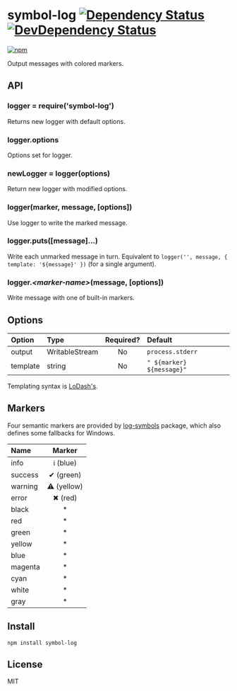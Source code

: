 # symbol-log [![Dependency Status][david-badge]][david] [![DevDependency Status][david-dev-badge]][david-dev]

[![npm](https://nodei.co/npm/symbol-log.png)](https://nodei.co/npm/symbol-log/)

[david-badge]: https://david-dm.org/eush77/symbol-log.png
[david]: https://david-dm.org/eush77/symbol-log
[david-dev-badge]: https://david-dm.org/eush77/symbol-log/dev-status.png
[david-dev]: https://david-dm.org/eush77/symbol-log#info=devDependencies

Output messages with colored markers.

## API

### logger = require('symbol-log')

Returns new logger with default options.

### logger.options

Options set for logger.

### newLogger = logger(options)

Return new logger with modified options.

### logger(marker, message, [options])

Use logger to write the marked message.

### logger.puts([message]...)

Write each unmarked message in turn. Equivalent to `logger('', message, { template: '${message}' })` (for a single argument).

### logger.*&lt;marker-name&gt;*(message, [options])

Write message with one of built-in markers.

## Options

| Option   | Type           | Required? | Default                   |
| :------- | :------------- | :-------: | :------------------------ |
| output   | WritableStream | No        | `process.stderr`          |
| template | string         | No        | `" ${marker} ${message}"` |

Templating syntax is [LoDash's](https://lodash.com/docs#template).

## Markers

Four semantic markers are provided by [log-symbols](http://npmjs.org/package/log-symbols) package, which also defines some fallbacks for Windows.

| Name    | Marker            |
| :------ | :---------------: |
| info    | &#x2139; (blue)   |
| success | &#x2714; (green)  |
| warning | &#x26a0; (yellow) |
| error   | &#x2716; (red)    |
| black   | *                 |
| red     | *                 |
| green   | *                 |
| yellow  | *                 |
| blue    | *                 |
| magenta | *                 |
| cyan    | *                 |
| white   | *                 |
| gray    | *                 |

## Install

```shell
npm install symbol-log
```

## License

MIT